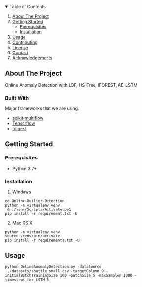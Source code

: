 
<!-- TABLE OF CONTENTS -->
<details open="open">
  <summary>Table of Contents</summary>
  <ol>
    <li>
      <a href="#about-the-project">About The Project</a>
    </li>
    <li>
      <a href="#getting-started">Getting Started</a>
      <ul>
        <li><a href="#prerequisites">Prerequisites</a></li>
        <li><a href="#installation">Installation</a></li>
      </ul>
    </li>
    <li><a href="#usage">Usage</a></li>
    <li><a href="#contributing">Contributing</a></li>
    <li><a href="#license">License</a></li>
    <li><a href="#contact">Contact</a></li>
    <li><a href="#acknowledgements">Acknowledgements</a></li>
  </ol>
</details>



<!-- ABOUT THE PROJECT -->
## About The Project
Online Anomaly Detection with LOF, HS-Tree, IFOREST, AE-LSTM

### Built With

Major frameworks that we are using.
* [scikit-multiflow](https://scikit-multiflow.readthedocs.io/en/stable/index.html#)
* [Tensorflow](https://www.tensorflow.org/)
* [tdigest](https://github.com/CamDavidsonPilon/tdigest)



<!-- GETTING STARTED -->
## Getting Started



### Prerequisites
* Python 3.7+

### Installation

1. Windows
```
cd Online-Outlier-Detection
python -m virtualenv venv
 & ./venv/Scripts/Activate.ps1
pip install -r requirement.txt -U
```


2. Mac OS X
```
python -m virtualenv venv
source /venv/bin/activate
pip install -r requirements.txt -U
```


## Usage
```
python OnlineAnomalyDetection.py -dataSource ../datasets/shuttle_small.csv -targetColumn 9 -initialBatchTrainingSize 100 -batchSize 5 -maxSamples 1000 -timesteps_for_LSTM 5
```

